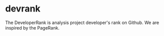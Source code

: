 devrank
=======

The DeveloperRank is analysis project developer's rank on Github. We are
inspired by the PageRank.
